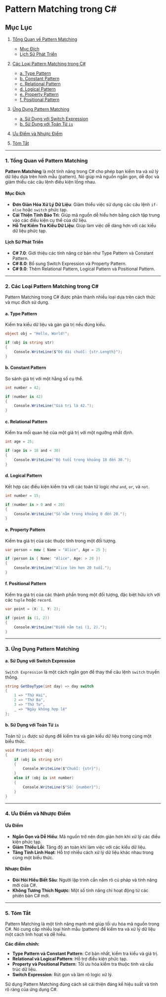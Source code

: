 # Pattern Matching trong C#

## Mục Lục

1. [Tổng Quan về Pattern Matching](#1-tổng-quan-về-pattern-matching)

    - [Mục Đích](#mục-đích)
    - [Lịch Sử Phát Triển](#lịch-sử-phát-triển)

2. [Các Loại Pattern Matching trong C#](#2-các-loại-pattern-matching-trong-c)

    - [a. Type Pattern](#a-type-pattern)
    - [b. Constant Pattern](#b-constant-pattern)
    - [c. Relational Pattern](#c-relational-pattern)
    - [d. Logical Pattern](#d-logical-pattern)
    - [e. Property Pattern](#e-property-pattern)
    - [f. Positional Pattern](#f-positional-pattern)

3. [Ứng Dụng Pattern Matching](#3-ứng-dụng-pattern-matching)

    - [a. Sử Dụng với Switch Expression](#a-sử-dụng-với-switch-expression)
    - [b. Sử Dụng với Toán Tử `is`](#b-sử-dụng-với-toán-tử-is)

4. [Ưu Điểm và Nhược Điểm](#4-ưu-điểm-và-nhược-điểm)

5. [Tóm Tắt](#5-tóm-tắt)

---

### 1. Tổng Quan về Pattern Matching

**Pattern Matching** là một tính năng trong C# cho phép bạn kiểm tra và xử lý dữ liệu dựa trên hình mẫu (pattern). Nó
giúp mã nguồn ngắn gọn, dễ đọc và giảm thiểu các câu lệnh điều kiện lồng nhau.

#### Mục Đích

- **Đơn Giản Hóa Xử Lý Dữ Liệu**: Giảm thiểu việc sử dụng các câu lệnh `if-else` hoặc `switch` phức tạp.
- **Cải Thiện Tính Bảo Trì**: Giúp mã nguồn dễ hiểu hơn bằng cách tập trung vào các điều kiện cụ thể của dữ liệu.
- **Hỗ Trợ Kiểm Tra Kiểu Dữ Liệu**: Giúp làm việc dễ dàng hơn với các kiểu dữ liệu phức tạp.

#### Lịch Sử Phát Triển

- **C# 7.0**: Giới thiệu các tính năng cơ bản như Type Pattern và Constant Pattern.
- **C# 8.0**: Bổ sung Switch Expression và Property Pattern.
- **C# 9.0**: Thêm Relational Pattern, Logical Pattern và Positional Pattern.

---

### 2. Các Loại Pattern Matching trong C#

Pattern Matching trong C# được phân thành nhiều loại dựa trên cách thức và mục đích sử dụng.

#### a. Type Pattern

Kiểm tra kiểu dữ liệu và gán giá trị nếu đúng kiểu.

```csharp
object obj = "Hello, World!";

if (obj is string str)
{
    Console.WriteLine($"Độ dài chuỗi: {str.Length}");
}
```

#### b. Constant Pattern

So sánh giá trị với một hằng số cụ thể.

```csharp
int number = 42;

if (number is 42)
{
    Console.WriteLine("Giá trị là 42.");
}
```

#### c. Relational Pattern

Kiểm tra mối quan hệ của một giá trị với một ngưỡng nhất định.

```csharp
int age = 25;

if (age is > 18 and < 30)
{
    Console.WriteLine("Độ tuổi trong khoảng 18 đến 30.");
}
```

#### d. Logical Pattern

Kết hợp các điều kiện kiểm tra với các toán tử logic như `and`, `or`, và `not`.

```csharp
int number = 15;

if (number is > 0 and < 20)
{
    Console.WriteLine("Số nằm trong khoảng 0 đến 20.");
}
```

#### e. Property Pattern

Kiểm tra giá trị của các thuộc tính trong một đối tượng.

```csharp
var person = new { Name = "Alice", Age = 25 };

if (person is { Name: "Alice", Age: > 20 })
{
    Console.WriteLine("Alice lớn hơn 20 tuổi.");
}
```

#### f. Positional Pattern

Kiểm tra giá trị của các thành phần trong một đối tượng, đặc biệt hữu ích với các `tuple` hoặc `record`.

```csharp
var point = (X: 1, Y: 2);

if (point is (1, 2))
{
    Console.WriteLine("Điểm nằm tại (1, 2).");
}
```

---

### 3. Ứng Dụng Pattern Matching

#### a. Sử Dụng với Switch Expression

`Switch Expression` là một cách ngắn gọn để thay thế câu lệnh `switch` truyền thống.

```csharp
string GetDayType(int day) => day switch
{
    1 => "Thứ Hai",
    2 => "Thứ Ba",
    3 => "Thứ Tư",
    _ => "Ngày không hợp lệ"
};
```

#### b. Sử Dụng với Toán Tử `is`

Toán tử `is` được sử dụng để kiểm tra và gán kiểu dữ liệu trong cùng một biểu thức.

```csharp
void Print(object obj)
{
    if (obj is string str)
    {
        Console.WriteLine($"Chuỗi: {str}");
    }
    else if (obj is int number)
    {
        Console.WriteLine($"Số: {number}");
    }
}
```

---

### 4. Ưu Điểm và Nhược Điểm

#### Ưu Điểm

- **Ngắn Gọn và Dễ Hiểu**: Mã nguồn trở nên đơn giản hơn khi xử lý các điều kiện phức tạp.
- **Giảm Thiểu Lỗi**: Tăng độ an toàn khi làm việc với các kiểu dữ liệu.
- **Tăng Tính Linh Hoạt**: Hỗ trợ nhiều cách xử lý dữ liệu khác nhau trong cùng một biểu thức.

#### Nhược Điểm

- **Đòi Hỏi Hiểu Biết Sâu**: Người lập trình cần nắm rõ cú pháp và tính năng mới của C#.
- **Không Tương Thích Ngược**: Một số tính năng chỉ hoạt động từ các phiên bản C# mới.

---

### 5. Tóm Tắt

Pattern Matching là một tính năng mạnh mẽ giúp tối ưu hóa mã nguồn trong C#. Nó cung cấp nhiều loại hình mẫu (pattern)
để kiểm tra và xử lý dữ liệu một cách linh hoạt và dễ hiểu.

**Các điểm chính:**

- **Type Pattern và Constant Pattern**: Cơ bản nhất, kiểm tra kiểu và giá trị.
- **Relational và Logical Pattern**: Hỗ trợ điều kiện phức tạp.
- **Property và Positional Pattern**: Tối ưu hóa kiểm tra thuộc tính và cấu trúc dữ liệu.
- **Switch Expression**: Rút gọn và làm rõ logic xử lý.

Sử dụng Pattern Matching đúng cách sẽ cải thiện đáng kể hiệu suất và tính rõ ràng của ứng dụng C#.
